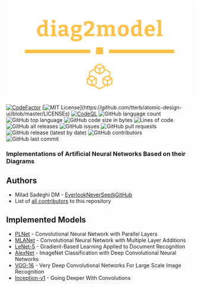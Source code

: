![](logo.png)

[![CodeFactor](https://www.codefactor.io/repository/github/everlookneversee/diag2model/badge)](https://www.codefactor.io/repository/github/everlookneversee/diag2model)
[![MIT License](https://img.shields.io/apm/l/atomic-design-ui.svg?)](https://github.com/tterb/atomic-design-ui/blob/master/LICENSEs)
[![CodeQL](https://github.com/EverLookNeverSee/diag2model/actions/workflows/codeql-analysis.yml/badge.svg)](https://github.com/EverLookNeverSee/diag2model/actions/workflows/codeql-analysis.yml)
![GitHub language count](https://img.shields.io/github/languages/count/EverLookNeverSee/diag2model)
![GitHub top language](https://img.shields.io/github/languages/top/EverLookNeverSee/diag2model)
![GitHub code size in bytes](https://img.shields.io/github/languages/code-size/EverLookNeverSee/diag2model)
![Lines of code](https://img.shields.io/tokei/lines/github/EverLookNeverSee/diag2model)
![GitHub all releases](https://img.shields.io/github/downloads/EverLookNeverSee/diag2model/total)
![GitHub issues](https://img.shields.io/github/issues-raw/EverLookNeverSee/diag2model)
![GitHub pull requests](https://img.shields.io/github/issues-pr-raw/EverLookNeverSee/diag2model)
![GitHub release (latest by date)](https://img.shields.io/github/v/release/EverLookNeverSee/diag2model)
![GitHub contributors](https://img.shields.io/github/contributors/EverLookNeverSee/diag2model)
![GitHub last commit](https://img.shields.io/github/last-commit/EverLookNeverSee/diag2model)

### Implementations of Artificial Neural Networks Based on their Diagrams

## Authors
* Milad Sadeghi DM - [EverlookNeverSee@GitHub](https://github.com/EverLookNeverSee)
* List of [all contributors](https://github.com/EverLookNeverSee/diag2model/graphs/contributors) to this repository

## Implemented Models
* [PLNet](models/pl_net.py) - Convolutional Neural Network with Parallel Layers
* [MLANet](models/mla_net.py) - Convolutional Neural Network with Multiple Layer Additions
* [LeNet-5](models/lenet_5/lenet-5.py) - Gradient-Based Learning Applied to Document Recognition
* [AlexNet](models/alexnet/alexnet.py) - ImageNet Classification with Deep Convolutional
Neural Networks
* [VGG-16](models/vgg-16.py) - Very Deep Convolutional Networks For Large Scale Image Recognition
* [Inception-v1](models/inception_v1/inception-v1.py) - Going Deeper With Convolutions